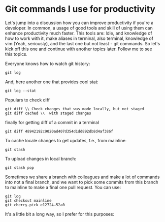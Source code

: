 # Git commands I use for productivity
Let's jump into a discussion how you can improve productivity if you're a developer.
In common, a usage of good tools and skill of using them can enhance productivity much faster. 
This tools are: Idle, and knowledge of how to work with it, make aliases in terminal, also terminal, 
knowledge of vim (Yeah, seriously), and the last one but not least - git commands.
So let's kick off this one and continue with another topics later. Follow me to see this topics.

Everyone knows how to watch git history:
```
git log
```
And, here another one that provides cool stat:
```
git log --stat 
```
Populars to check diff
```
git diff \\ Check changes that was made locally, but not staged
git diff cached \\  with staged changes
```
finally for getting diff of a commit in a terminal
```
git diff 48942192c9020ad407d354d1dd892db8d4af386f
```

To cache locale changes to get updates, f.e., from mainline:
```
git stash
```
To upload changes in local branch:
```
git stash pop
```

Sometimes we share a branch with colleagues and make a lot of commands into not a final branch, and we want to pick some commits from this branch to mainline to make a final one pull request. You can use:
```
git log
git checkout mainline
git cherry-pick e12724…52a0
```
It's a little bit a long way, so I prefer for this purposes:
